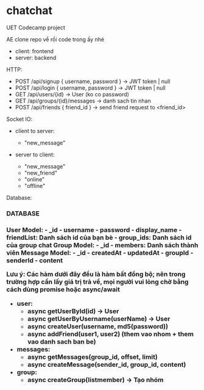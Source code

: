 # chatchat

UET Codecamp project

AE clone repo về rồi code trong ấy nhé

-   client: frontend
-   server: backend

HTTP:

-   POST /api/signup { username, password } -> JWT token | null
-   POST /api/login { username, password } -> JWT token | null
-   GET /api/users/{id} -> User (ko co password)
-   GET /api/groups/{id}/messages -> danh sach tin nhan
-   POST /api/friends { friend_id } -> send friend request to <friend_id>

Socket IO:

-   client to server:

    -   "new_message"

-   server to client:
    -   "new_message"
    -   "new_friend"
    -   "online"
    -   "offline"

Database: 

<h3>DATABASE<h3>
User Model:
- _id
- username
- password
- display_name
- friendList: Danh sách id của bạn bè
- group_ids: Danh sách id của group chat
Group Model:
- _id
- members: Danh sách thành viên
Message Model:
- _id
- createdAt
- updatedAt
- groupId
- senderId
- content

Lưu ý: Các hàm dưới đây đều là hàm bất đồng bộ; nên trong trường hợp cần lấy giá trị trả về, mọi người vui lòng chờ bằng cách dùng promise hoặc async/await

-   user:
    -   async getUserById(id) -> User
    -   async getUserByUsername(userName) -> User
    -   async createUser(username, md5(password))
    -   async addFriend(user1, user2) (them vao nhom + them vao danh sach ban be)
-   messages:
    -   async getMessages(group_id, offset, limit)
    -   async createMessage(sender_id, group_id, content)
-   group:
    - async createGroup(listmember) -> Tạo nhóm
